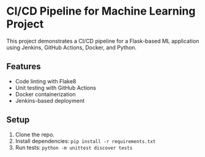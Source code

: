 # CI/CD Pipeline for Machine Learning Project

This project demonstrates a CI/CD pipeline for a Flask-based ML application using Jenkins, GitHub Actions, Docker, and Python.

## Features
- Code linting with Flake8
- Unit testing with GitHub Actions
- Docker containerization
- Jenkins-based deployment

## Setup
1. Clone the repo.
2. Install dependencies: `pip install -r requirements.txt`
3. Run tests: `python -m unittest discover tests`